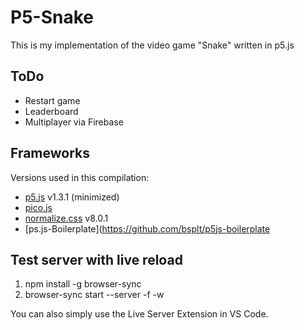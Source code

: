 # P5-Snake

This is my implementation of the video game "Snake" written in p5.js

## ToDo
- Restart game
- Leaderboard
- Multiplayer via Firebase

## Frameworks

Versions used in this compilation:

- [p5.js](http://p5js.org/) v1.3.1 (minimized)
- [pico.js](https://picocss.com/docs/) 
- [normalize.css](https://github.com/anishathalye/?normalize) v8.0.1
- [ps.js-Boilerplate](https://github.com/bsplt/p5js-boilerplate


## Test server with live reload

 1. npm install -g browser-sync
 2. browser-sync start --server -f -w

You can also simply use the Live Server Extension in VS Code.